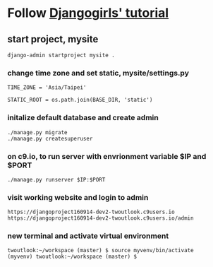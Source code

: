 
# Follow [Djangogirls' tutorial](http://tutorial.djangogirls.org/en/django_start_project/)

## start project, mysite
    django-admin startproject mysite .
    
### change time zone and set static, mysite/settings.py

    TIME_ZONE = 'Asia/Taipei'

    STATIC_ROOT = os.path.join(BASE_DIR, 'static')
    
### initalize default database and create admin
    ./manage.py migrate
    ./manage.py createsuperuser
    
### on c9.io, to run server with envrionment variable $IP and $PORT
    ./manage.py runserver $IP:$PORT
    
### visit working website and login to admin
    
    https://djangoproject160914-dev2-twoutlook.c9users.io
    https://djangoproject160914-dev2-twoutlook.c9users.io/admin
    
### new terminal and activate virtual environment
    twoutlook:~/workspace (master) $ source myvenv/bin/activate
    (myvenv) twoutlook:~/workspace (master) $ 

    